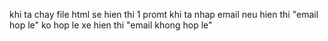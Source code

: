 khi ta chay file html se hien thi 1 promt khi ta nhap email neu hien thi "email hop le" ko hop le xe hien thi "email khong hop le"
